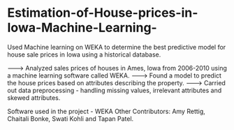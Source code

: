 # Estimation-of-House-prices-in-Iowa-Machine-Learning-
Used Machine learning on WEKA to determine the best predictive model for house sale prices in Iowa using a historical database.

---> Analyzed sales prices of houses in Ames, Iowa from 2006-2010 using a machine learning software called WEKA.
---> Found a model to predict the house prices based on attributes describing the property.
---> Carried out data preprocessing - handling missing values, irrelevant attributes and skewed attributes. 





Software used in the project - WEKA
Other Contributors: Amy Rettig, Chaitali Bonke, Swati Kohli and Tapan Patel.

